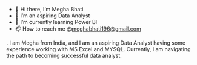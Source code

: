 


- 👋 Hi there, I’m Megha Bhati
- 👀 I’m an aspiring Data Analyst
- 🌱 I’m currently learning Power BI
- 📫 How to reach me @meghabhati196@gmail.com

.
I am Megha from India, and I am an aspiring Data Analyst having some experience working with MS Excel and MYSQL. 
Currently, I am navigating the path to becoming successful data analyst.


<!---
MeghaBhati7/MeghaBhati7 is a ✨ special ✨ repository because its `README.md` (this file) appears on your GitHub profile.
You can click the Preview link to take a look at your changes.
--->
